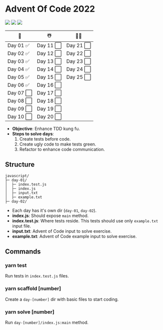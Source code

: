 # Advent Of Code 2022

![](https://img.shields.io/badge/stars%20⭐-12-yellow)
![](https://img.shields.io/badge/day%20📅-6-blue)
![](https://img.shields.io/badge/days%20completed-6-red)

| 🎄        | ☃️        | 🎅🏻        |
| --------- | --------- | --------- |
| Day 01 ✅ | Day 11 ⬜ | Day 21 ⬜ |
| Day 02 ✅ | Day 12 ⬜ | Day 22 ⬜ |
| Day 03 ✅ | Day 13 ⬜ | Day 23 ⬜ |
| Day 04 ✅ | Day 14 ⬜ | Day 24 ⬜ |
| Day 05 ✅ | Day 15 ⬜ | Day 25 ⬜ |
| Day 06 ✅ | Day 16 ⬜ |
| Day 07 ⬜ | Day 17 ⬜ |
| Day 08 ⬜ | Day 18 ⬜ |
| Day 09 ⬜ | Day 19 ⬜ |
| Day 10 ⬜ | Day 20 ⬜ |

- **Objective**: Enhance TDD kung fu.
- **Steps to solve days**:
  1. Create tests before code.
  2. Create ugly code to make tests green.
  3. Refactor to enhance code communication.

## Structure

```
javascript/
├─ day-01/
│  ├─ index.test.js
│  ├─ index.js
│  ├─ input.txt
│  ├─ example.txt
├─ day-02/
```

- Each day has it's own dir (`day-01`, `day-02`).
- **index.js**: Should expose `main` method.
- **index.test.js**: Where tests reside. This tests should use only `example.txt` input file.
- **input.txt**: Advent of Code input to solve exercise.
- **example.txt**: Advent of Code example input to solve exercise.

## Commands

### yarn test

Run tests in `index.test.js` files.

### yarn scaffold [number]

Create a `day-[number]` dir with basic files to start coding.

### yarn solve [number]

Run `day-[number]/index.js:main` method.

